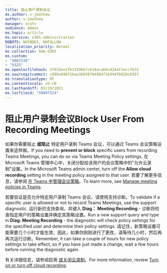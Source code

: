 ```yaml
---
title: 阻止用户录制会议
ms.author: v-jmathew
author: v-jmathew
manager: scotv
audience: Admin
ms.topic: article
ms.service: o365-administration
ROBOTS: NOINDEX, NOFOLLOW
localization_priority: Normal
ms.collection: Adm_O365
ms.custom:
- "9002530"
- "9325"
ms.openlocfilehash: 3f633ee1fb3329b6fc634acabbc824af1eccfb33
ms.sourcegitcommit: c08bed4071baa3bb5879496df3ed44fb828c8367
ms.translationtype: MT
ms.contentlocale: zh-CN
ms.lasthandoff: 03/19/2021
ms.locfileid: "50897524"
---
```

# <a name="block-user-from-recording-meetings"></a><span data-ttu-id="ba318-102">阻止用户录制会议</span><span class="sxs-lookup"><span data-stu-id="ba318-102">Block User From Recording Meetings</span></span>

<span data-ttu-id="ba318-103">如果你需要阻止 **或阻止** 特定用户录制 Teams 会议，可以通过 Teams 会议策略设置来这样做。</span><span class="sxs-lookup"><span data-stu-id="ba318-103">If you need to **prevent or block** specific users from recording Teams Meetings, you can do so via Teams Meeting Policy settings.</span></span> <span data-ttu-id="ba318-104">在 Microsoft Teams 管理中心中，关闭分配给该用户的会议策略中的"允许云录制"设置。</span><span class="sxs-lookup"><span data-stu-id="ba318-104">In the Microsoft Teams admin center, turn off the **Allow cloud recording** setting in the meeting policy assigned to that user.</span></span> <span data-ttu-id="ba318-105">若要了解更多信息，请参阅 [在 Teams 中管理会议策略](https://docs.microsoft.com/microsoftteams/meeting-policies-in-teams#allow-cloud-recording)。</span><span class="sxs-lookup"><span data-stu-id="ba318-105">To learn more, see [Manage meeting policies in Teams](https://docs.microsoft.com/microsoftteams/meeting-policies-in-teams#allow-cloud-recording).</span></span>

<span data-ttu-id="ba318-106">若要验证是否允许特定用户录制 Teams 会议，请使用支持诊断。</span><span class="sxs-lookup"><span data-stu-id="ba318-106">To validate if a specific user is allowed or not to record Teams Meetings, use the support diagnostic.</span></span> <span data-ttu-id="ba318-107">运行新的支持查询，并键入 **Diag： Meeting Recording** - 诊断将检查指定用户的策略设置并确定其策略设置。</span><span class="sxs-lookup"><span data-stu-id="ba318-107">Run a new support query and type in **Diag: Meeting Recording** - the diagnostic will check policy settings for the specified user and determine their policy settings.</span></span> <span data-ttu-id="ba318-108">请记住，新策略设置可能需要几个小时才能生效，因此，如果你刚刚进行了更改，请等待几小时，然后再再次运行诊断。</span><span class="sxs-lookup"><span data-stu-id="ba318-108">Remember, it can take a couple of hours for new policy settings to take effect, so if you have just made a change, wait a few hours before running the diagnostic again.</span></span>

<span data-ttu-id="ba318-109">有关详细信息，请参阅启用 [或关闭云录制](https://docs.microsoft.com/microsoftteams/cloud-recording#turn-on-or-turn-off-cloud-recording)。</span><span class="sxs-lookup"><span data-stu-id="ba318-109">For more information, review [Turn on or turn off cloud recording](https://docs.microsoft.com/microsoftteams/cloud-recording#turn-on-or-turn-off-cloud-recording).</span></span>
